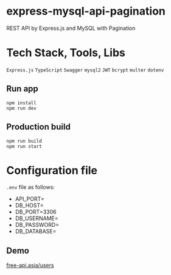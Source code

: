 # express-mysql-api-pagination
REST API by Express.js and MySQL with Pagination

# Tech Stack, Tools, Libs
`Express.js` `TypeScript` `Swagger` `mysql2` `JWT` `bcrypt` `multer` `dotenv`


## Run app

```
npm install
npm run dev
```

## Production build

```
npm run build
npm run start
```

# Configuration file
`.env` file as follows:

<ul>
<li>API_PORT=</li>
<li>DB_HOST=</li>
<li>DB_PORT=3306</li>
<li>DB_USERNAME=</li>
<li>DB_PASSWORD=</li>
<li>DB_DATABASE=</li>
</ul>

## Demo

[free-api.asia/users](https://free-api.asia/api/users)